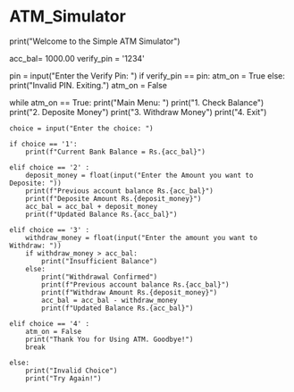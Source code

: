 # ATM_Simulator
print("Welcome to the Simple ATM Simulator")

acc_bal= 1000.00
verify_pin = '1234'

pin = input("Enter the Verify Pin: ")
if verify_pin == pin:
    atm_on = True
else:
    print("Invalid PIN. Exiting.")
    atm_on = False  

while atm_on == True:
    print("Main Menu: ")
    print("1. Check Balance")
    print("2. Deposite Money")
    print("3. Withdraw Money")
    print("4. Exit")

    choice = input("Enter the choice: ")

    if choice == '1':
        print(f"Current Bank Balance = Rs.{acc_bal}")

    elif choice == '2' : 
        deposit_money = float(input("Enter the Amount you want to Deposite: "))  
        print(f"Previous account balance Rs.{acc_bal}")
        print(f"Deposite Amount Rs.{deposit_money}")
        acc_bal = acc_bal + deposit_money
        print(f"Updated Balance Rs.{acc_bal}")

    elif choice == '3' :
        withdraw_money = float(input("Enter the amount you want to Withdraw: "))
        if withdraw_money > acc_bal:
            print("Insufficient Balance")
        else:
            print("Withdrawal Confirmed")
            print(f"Previous account balance Rs.{acc_bal}")
            print(f"Withdraw Amount Rs.{deposit_money}")
            acc_bal = acc_bal - withdraw_money
            print(f"Updated Balance Rs.{acc_bal}")    

    elif choice == '4' :
        atm_on = False
        print("Thank You for Using ATM. Goodbye!")
        break

    else:
        print("Invalid Choice")        
        print("Try Again!")

